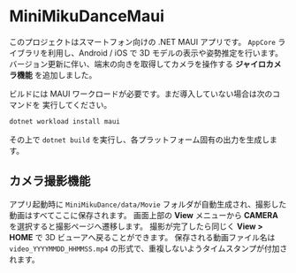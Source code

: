 # MiniMikuDanceMaui

このプロジェクトはスマートフォン向けの .NET MAUI アプリです。
`AppCore` ライブラリを利用し、Android / iOS で 3D モデルの表示や姿勢推定を行います。
バージョン更新に伴い、端末の向きを取得してカメラを操作する **ジャイロカメラ機能** を追加しました。

ビルドには MAUI ワークロードが必要です。まだ導入していない場合は次のコマンドを
実行してください。

```bash
dotnet workload install maui
```

その上で `dotnet build` を実行し、各プラットフォーム固有の出力を生成します。

## カメラ撮影機能

アプリ起動時に `MiniMikuDance/data/Movie` フォルダが自動生成され、撮影した動画はすべてここに保存されます。
画面上部の **View** メニューから **CAMERA** を選択すると撮影ページへ遷移します。
撮影が完了したら同じく **View > HOME** で 3D ビューアへ戻ることができます。
保存される動画ファイル名は `video_YYYYMMDD_HHMMSS.mp4` の形式で、重複しないようタイムスタンプが付加されます。
